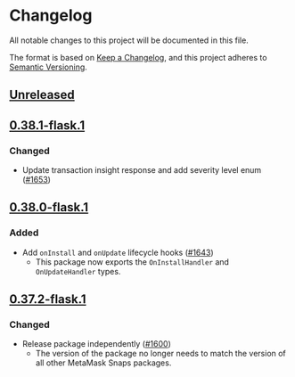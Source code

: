 # Changelog
All notable changes to this project will be documented in this file.

The format is based on [Keep a Changelog](https://keepachangelog.com/en/1.0.0/),
and this project adheres to [Semantic Versioning](https://semver.org/spec/v2.0.0.html).

## [Unreleased]

## [0.38.1-flask.1]
### Changed
- Update transaction insight response and add severity level enum ([#1653](https://github.com/MetaMask/snaps/pull/1653))

## [0.38.0-flask.1]
### Added
- Add `onInstall` and `onUpdate` lifecycle hooks ([#1643](https://github.com/MetaMask/snaps/pull/1643))
  - This package now exports the `OnInstallHandler` and `OnUpdateHandler` types.

## [0.37.2-flask.1]
### Changed
- Release package independently ([#1600](https://github.com/MetaMask/snaps/pull/1600))
  - The version of the package no longer needs to match the version of all other
    MetaMask Snaps packages.

[Unreleased]: https://github.com/MetaMask/snaps/compare/@metamask/snaps-types@0.38.1-flask.1...HEAD
[0.38.1-flask.1]: https://github.com/MetaMask/snaps/compare/@metamask/snaps-types@0.38.0-flask.1...@metamask/snaps-types@0.38.1-flask.1
[0.38.0-flask.1]: https://github.com/MetaMask/snaps/compare/@metamask/snaps-types@0.37.2-flask.1...@metamask/snaps-types@0.38.0-flask.1
[0.37.2-flask.1]: https://github.com/MetaMask/snaps/releases/tag/@metamask/snaps-types@0.37.2-flask.1
